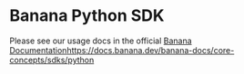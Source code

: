 # Banana Python SDK

Please see our usage docs in the official [Banana Documentation](https://docs.banana.dev/banana-docs/core-concepts/sdks/python)https://docs.banana.dev/banana-docs/core-concepts/sdks/python
